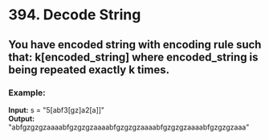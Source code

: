 # 394. Decode String
## You have encoded string with encoding rule such that: **k[encoded_string]** where encoded_string is being repeated exactly k times.

### Example:
**Input:** s = "5[abf3[gz]a2[a]]"\
**Output:** "abfgzgzgzaaaabfgzgzgzaaaabfgzgzgzaaaabfgzgzgzaaaabfgzgzgzaaa"
